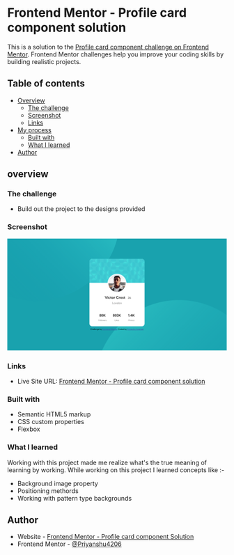 # Frontend Mentor - Profile card component solution

This is a solution to the [Profile card component challenge on Frontend Mentor](https://www.frontendmentor.io/challenges/profile-card-component-cfArpWshJ). Frontend Mentor challenges help you improve your coding skills by building realistic projects. 
## Table of contents

- [Overview](#overview)
  - [The challenge](#the-challenge)
  - [Screenshot](#screenshot)
  - [Links](#links)
- [My process](#my-process)
  - [Built with](#built-with)
  - [What I learned](#what-i-learned)
- [Author](#author)

## overview

### The challenge

- Build out the project to the designs provided

### Screenshot

![](./screenshot.png)

### Links

- Live Site URL: [Frontend Mentor - Profile card component solution](https://profile-card-component-sol.netlify.app/)

### Built with

- Semantic HTML5 markup
- CSS custom properties
- Flexbox


### What I learned

Working with this project made me realize what's the true meaning of learning by working.
While working on this project I learned concepts like :-

- Background image property
- Positioning methords
- Working with pattern type backgrounds

## Author

- Website - [Frontend Mentor - Profile card component Solution](https://profile-card-component-sol.netlify.app/)
- Frontend Mentor - [@Priyanshu4206](https://www.frontendmentor.io/profile/Priyanshu4206)
